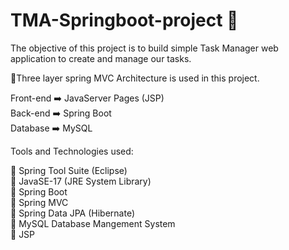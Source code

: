 # TMA-Springboot-project 🔰

The objective of this project is to build simple Task Manager web application to create and manage our tasks.

📖Three layer spring MVC Architecture is used in this project.

Front-end ➡️ JavaServer Pages (JSP)<br>
Back-end ➡️ Spring Boot<br>
Database ➡️ MySQL<br>

Tools and Technologies used:

📂 Spring Tool Suite (Eclipse)<br>
📂 JavaSE-17 (JRE System Library)<br>
📂 Spring Boot<br>
📂 Spring MVC<br>
📂 Spring Data JPA (Hibernate)<br>
📂 MySQL Database Mangement System<br>
📂 JSP<br>
